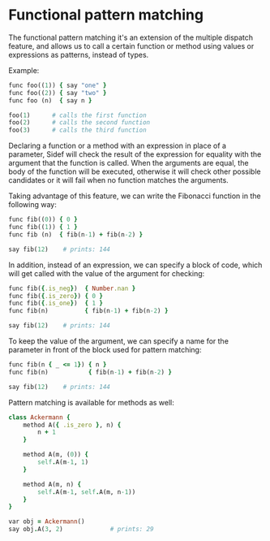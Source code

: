# Functional pattern matching

The functional pattern matching it's an extension of the multiple dispatch feature, and allows us to call a certain function or method using values or expressions as patterns, instead of types.

Example:

```ruby
func foo((1)) { say "one" }
func foo((2)) { say "two" }
func foo (n)  { say n }

foo(1)      # calls the first function
foo(2)      # calls the second function
foo(3)      # calls the third function
```

Declaring a function or a method with an expression in place of a parameter, Sidef will check the result of the expression for equality with the argument that the function is called. When the arguments are equal, the body of the function will be executed, otherwise it will check other possible candidates or it will fail when no function matches the arguments.

Taking advantage of this feature, we can write the Fibonacci function in the following way:

```ruby
func fib((0)) { 0 }
func fib((1)) { 1 }
func fib (n)  { fib(n-1) + fib(n-2) }

say fib(12)    # prints: 144
```

In addition, instead of an expression, we can specify a block of code, which will get called with the value of the argument for checking:

```ruby
func fib({.is_neg})  { Number.nan }
func fib({.is_zero}) { 0 }
func fib({.is_one})  { 1 }
func fib(n)          { fib(n-1) + fib(n-2) }

say fib(12)    # prints: 144
```

To keep the value of the argument, we can specify a name for the parameter in front of the block used for pattern matching:

```ruby
func fib(n { _ <= 1}) { n }
func fib(n)           { fib(n-1) + fib(n-2) }

say fib(12)    # prints: 144
```

Pattern matching is available for methods as well:

```ruby
class Ackermann {
    method A({ .is_zero }, n) {
        n + 1
    }

    method A(m, (0)) {
        self.A(m-1, 1)
    }

    method A(m, n) {
        self.A(m-1, self.A(m, n-1))
    }
}

var obj = Ackermann()
say obj.A(3, 2)             # prints: 29
```
